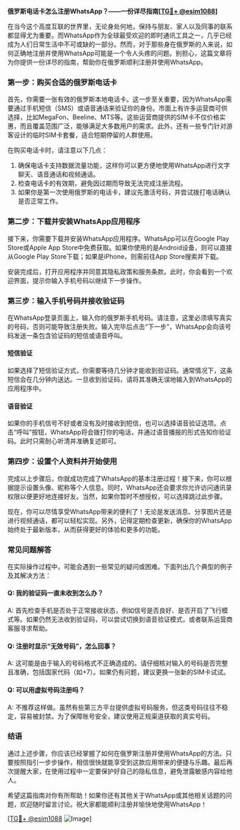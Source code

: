**俄罗斯电话卡怎么注册WhatsApp？——一份详尽指南[[TG💪+ @esim1088](https://t.me/s/esim1088)]**

在当今这个高度互联的世界里，无论身处何地，保持与朋友、家人以及同事的联系都显得尤为重要。而WhatsApp作为全球最受欢迎的即时通讯工具之一，几乎已经成为人们日常生活中不可或缺的一部分。然而，对于那些身在俄罗斯的人来说，如何正确地注册并使用WhatsApp可能是一个令人头疼的问题。别担心，这篇文章将为你提供一份详尽的指南，帮助你在俄罗斯顺利注册并使用WhatsApp。

### **第一步：购买合适的俄罗斯电话卡**

首先，你需要一张有效的俄罗斯本地电话卡。这一步至关重要，因为WhatsApp需要通过手机短信（SMS）或语音通话来验证你的身份。市面上有许多运营商可供选择，比如MegaFon、Beeline、MTS等。这些运营商提供的SIM卡不仅价格实惠，而且覆盖范围广泛，能够满足大多数用户的需求。此外，还有一些专门针对游客设计的临时SIM卡套餐，适合短期停留的人群使用。

在购买电话卡时，请注意以下几点：
1. 确保电话卡支持数据流量功能，这样你可以更方便地使用WhatsApp进行文字聊天、语音通话和视频通话。
2. 检查电话卡的有效期，避免因过期而导致无法完成注册流程。
3. 如果你是第一次使用俄罗斯的电话卡，建议先激活号码，并尝试拨打电话确认是否正常工作。

### **第二步：下载并安装WhatsApp应用程序**

接下来，你需要下载并安装WhatsApp应用程序。WhatsApp可以在Google Play Store或Apple App Store中免费获取。如果你使用的是Android设备，则可以直接从Google Play Store下载；如果是iPhone，则需前往App Store搜索并下载。

安装完成后，打开应用程序并同意其隐私政策和服务条款。此时，你会看到一个欢迎界面，提示你输入手机号码以继续下一步操作。

### **第三步：输入手机号码并接收验证码**

在WhatsApp登录页面上，输入你的俄罗斯手机号码。请注意，这里必须填写真实的号码，否则可能导致注册失败。输入完毕后点击“下一步”，WhatsApp会向该号码发送一条包含验证码的短信或语音呼叫。

#### **短信验证**
如果选择了短信验证方式，你需要等待几分钟才能收到验证码。通常情况下，这条短信会在几分钟内送达。一旦收到验证码，请将其准确无误地输入到WhatsApp的应用程序中。

#### **语音验证**
如果你的手机信号不好或者没有及时接收到短信，也可以选择语音验证选项。点击“呼叫”按钮，WhatsApp将会拨打你的电话，并通过语音播报的形式告知你验证码。此时只需耐心听清并准确复述即可。

### **第四步：设置个人资料并开始使用**

完成以上步骤后，你就成功完成了WhatsApp的基本注册过程！接下来，你可以根据提示设置头像、昵称等个人信息。同时，WhatsApp还会要求你允许访问通讯录权限以便更好地连接好友。当然，如果你暂时不想授权，可以选择跳过此步骤。

现在，你可以尽情享受WhatsApp带来的便利了！无论是发送消息、分享图片还是进行视频通话，都可以轻松实现。另外，记得定期检查更新，确保你的WhatsApp始终处于最新版本，从而获得更好的体验和更多的功能。

### **常见问题解答**

在实际操作过程中，可能会遇到一些常见的疑问或困难。下面列出几个典型的例子及其解决方法：

#### **Q: 我的验证码一直未收到怎么办？**
A: 首先检查手机是否处于正常接收状态，例如信号是否良好、是否开启了飞行模式等。如果仍然无法收到验证码，可以尝试切换到语音验证模式，或者联系运营商客服寻求帮助。

#### **Q: 注册时显示“无效号码”，怎么回事？**
A: 这可能是由于输入的号码格式不正确造成的。请仔细核对输入的号码是否完整且准确，包括国家代码（如+7）。如果仍有问题，建议更换一张新的SIM卡试试。

#### **Q: 可以用虚拟号码注册吗？**
A: 不推荐这样做。虽然有些第三方平台提供虚拟号码服务，但这类号码往往不稳定，容易被封禁。为了保障账号安全，建议使用正规渠道获取的真实号码。

### **结语**

通过上述步骤，你应该已经掌握了如何在俄罗斯注册并使用WhatsApp的方法。只要按照指引一步步操作，相信很快就能享受到这款应用带来的便捷与乐趣。最后再次提醒大家，在使用过程中一定要保护好自己的隐私信息，避免泄露敏感内容给他人。

希望这篇指南对你有所帮助！如果你还有其他关于WhatsApp或其他相关话题的问题，欢迎随时留言讨论。祝大家都能顺利注册并愉快地使用WhatsApp！

[[TG💪+ @esim1088](https://t.me/s/esim1088) ![Image](https://i.postimg.cc/4NQfJmqS/Snipaste-2025-05-13-00-14-12.png)]